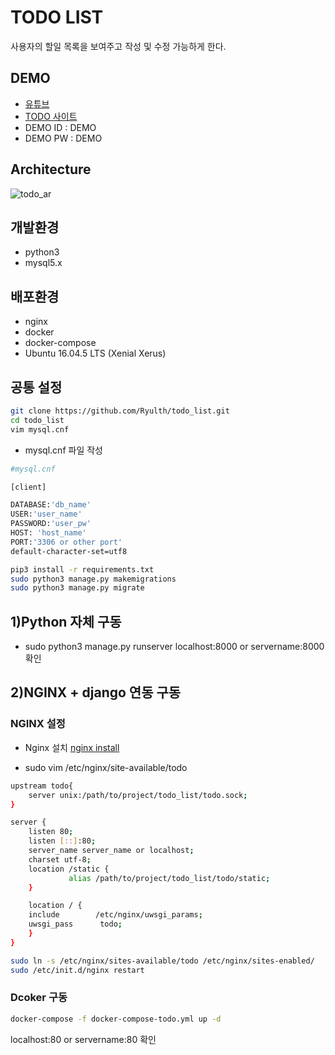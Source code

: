 # TODO LIST
사용자의 할일 목록을 보여주고 작성 및 수정 가능하게 한다.
## DEMO
* [유튜브](https://youtu.be/ZcBU4LjFQds)
* [TODO 사이트](http://todo.ryulth.com)
* DEMO ID : DEMO
* DEMO PW : DEMO
## Architecture
![todo_ar](https://user-images.githubusercontent.com/32893340/47960711-86460800-e042-11e8-991d-dc38fee04b45.png)
## 개발환경

* python3
* mysql5.x

## 배포환경

* nginx
* docker
* docker-compose
* Ubuntu 16.04.5 LTS (Xenial Xerus)

## 공통 설정
```bash
git clone https://github.com/Ryulth/todo_list.git
cd todo_list
vim mysql.cnf
```

* mysql.cnf 파일 작성

```bash
#mysql.cnf

[client]

DATABASE:'db_name'
USER:'user_name'
PASSWORD:'user_pw'
HOST: 'host_name'
PORT:'3306 or other port'
default-character-set=utf8

```
```bash
pip3 install -r requirements.txt
sudo python3 manage.py makemigrations
sudo python3 manage.py migrate
```

## 1)Python 자체 구동
* sudo python3 manage.py runserver 
localhost:8000 or servername:8000 확인
## 2)NGINX + django 연동 구동

### NGINX 설정

* Nginx 설치 [nginx install](https://www.nginx.com/resources/wiki/start/topics/tutorials/install/)

* sudo vim /etc/nginx/site-available/todo 

```bash
upstream todo{
    server unix:/path/to/project/todo_list/todo.sock; 
}

server {
    listen 80;
    listen [::]:80;
    server_name server_name or localhost;
    charset utf-8;
    location /static {
             alias /path/to/project/todo_list/todo/static;
    }

    location / {
    include        /etc/nginx/uwsgi_params;
    uwsgi_pass      todo;
    }
}
```
```bash
sudo ln -s /etc/nginx/sites-available/todo /etc/nginx/sites-enabled/
sudo /etc/init.d/nginx restart
```
### Dcoker 구동
```bash
docker-compose -f docker-compose-todo.yml up -d
```
localhost:80 or servername:80 확인

